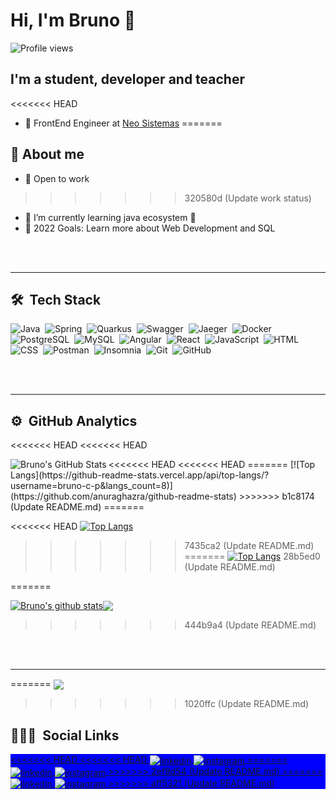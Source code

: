 # Hi, I'm Bruno 👋
<p align="left"> <img src="https://komarev.com/ghpvc/?username=bruno_c_p&color=blue" alt="Profile views" /> </p>

## I'm a student, developer and teacher

<<<<<<< HEAD
- 💼 FrontEnd Engineer at [Neo Sistemas](http://www.neosistemas.com.br)
=======
## 🚀 About me
- 💼 Open to work
>>>>>>> 320580d (Update work status)
- 🌱 I’m currently learning java ecosystem 🚀
- 🥅 2022 Goals: Learn more about Web Development and SQL

<br><br>

---

## 🛠 &nbsp;Tech Stack

![Java](https://img.shields.io/badge/-Java-05122A?style=for-the-badge&logo=java&logoColor=0d1117&color=fff)&nbsp;
![Spring](https://img.shields.io/badge/-Spring-05122A?style=for-the-badge&logo=spring&logoColor=0d1117&color=fff)&nbsp;
![Quarkus](https://img.shields.io/badge/-Quarkus-05122A?style=for-the-badge&logo=quarkus&logoColor=0d1117&color=fff)&nbsp;
![Swagger](https://img.shields.io/badge/-Swagger-05122A?style=for-the-badge&logo=swagger&logoColor=0d1117&color=fff)&nbsp;
![Jaeger](https://img.shields.io/badge/-Jaeger-05122A?style=for-the-badge&logo=jaeger&logoColor=0d1117&color=fff)&nbsp;
![Docker](https://img.shields.io/badge/-Docker-05122A?style=for-the-badge&logo=docker&logoColor=0d1117&color=fff)&nbsp;
![PostgreSQL](https://img.shields.io/badge/-PostgreSQL-05122A?style=for-the-badge&logo=postgresql&logoColor=0d1117&color=fff)&nbsp;
![MySQL](https://img.shields.io/badge/-MySQL-05122A?style=for-the-badge&logo=mysql&logoColor=0d1117&color=fff)&nbsp;
![Angular](https://img.shields.io/badge/-Angular-05122A?style=for-the-badge&logo=angular&logoColor=0d1117&color=fff)&nbsp;
![React](https://img.shields.io/badge/-React-05122A?style=for-the-badge&logo=react&logoColor=0d1117&color=fff)&nbsp;
![JavaScript](https://img.shields.io/badge/-JavaScript-05122A?style=for-the-badge&logo=javascript&logoColor=0d1117&color=fff)&nbsp;
![HTML](https://img.shields.io/badge/-HTML-05122A?style=for-the-badge&logo=HTML5&logoColor=0d1117&color=fff)&nbsp;
![CSS](https://img.shields.io/badge/-CSS-05122A?style=for-the-badge&logo=CSS3&logoColor=0d1117&color=fff)&nbsp;
![Postman](https://img.shields.io/badge/-Postman-05122A?style=for-the-badge&logo=postman&logoColor=0d1117&color=fff)&nbsp;
![Insomnia](https://img.shields.io/badge/-Imsomnia-05122A?style=for-the-badge&logo=insomnia&logoColor=0d1117&color=fff)&nbsp;
![Git](https://img.shields.io/badge/-Git-05122A?style=for-the-badge&logo=git&logoColor=0d1117&color=fff)&nbsp;
![GitHub](https://img.shields.io/badge/-GitHub-05122A?style=for-the-badge&logo=github&logoColor=0d1117&color=fff)&nbsp;

<br><br>

---

## ⚙️ &nbsp;GitHub Analytics

<<<<<<< HEAD
<<<<<<< HEAD
<p align="left">
<<<<<<< HEAD
<<<<<<< HEAD

  <img align="left" alt="Bruno's GitHub Stats" src="https://github-readme-stats.vercel.app/api?username=bruno_c_p&show_icons=true&hide_border=false&title_color=ff652f&icon_color=FFE400&bg_color=09131B&text_color=ffffff&border_color=0c1a25" />
=======
[![Top Langs](https://github-readme-stats.vercel.app/api/top-langs/?username=bruno-c-p&langs_count=8)](https://github.com/anuraghazra/github-readme-stats)
>>>>>>> b1c8174 (Update README.md)
=======

<<<<<<< HEAD
  [![Top Langs](https://github-readme-stats.vercel.app/api/top-langs/?username=anuraghazra&langs_count=8)](https://github.com/anuraghazra/github-readme-stats)
>>>>>>> 7435ca2 (Update README.md)
=======
  [![Top Langs](https://github-readme-stats.vercel.app/api/top-langs/?username=bruno-c-p)](https://github.com/anuraghazra/github-readme-stats)
>>>>>>> 28b5ed0 (Update README.md)
  
</p>
=======

<a href="https://github.com/anuraghazra/github-readme-stats"><img align="center" src="https://github-readme-stats.vercel.app/api?username=bruno-c-p&show_icons=true&include_all_commits=true&hide_border=true&bg_color=0d1117&text_color=c9d1d9&title_color=58a6ff" alt="Bruno's github stats" /></a><a href="https://github.com/anuraghazra/github-readme-stats"><img align="center" src="https://github-readme-stats.vercel.app/api/top-langs/?username=bruno-c-p&layout=compact&hide_border=true&bg_color=0d1117&text_color=c9d1d9&title_color=FFF" /></a>
>>>>>>> 444b9a4 (Update README.md)

<br><br>

---
=======
<a href="https://github.com/anuraghazra/github-readme-stats"><img align="center" src="https://github-readme-stats.vercel.app/api/top-langs/?username=bruno-c-p&layout=compact&hide_border=true&bg_color=0d1117&text_color=c9d1d9&title_color=FFF" /></a>
>>>>>>> 1020ffc (Update README.md)

## 👨🏽‍🦲 &nbsp;Social Links

<p align="left" style="background:blue">
<a href="https://www.linkedin.com/in/bruno-cardozo-pereira-561b31196/" target="_blank">
<<<<<<< HEAD
<<<<<<< HEAD
  <img align="center" src="https://img.shields.io/badge/-bruno_c_p-05122A?style=flat&logo=linkedin" alt="linkedin"/>
</a>
<a href="https://instagram.com/bruno_c_p" target="_blank">
 <img align="center" src="https://img.shields.io/badge/-bruno_c_p-05122A?style=flat&logo=instagram" alt="instagram"/>
=======
  <img align="center" src="https://img.shields.io/badge/-LinkedIn-05122A?style=flat&logo=linkedin" alt="linkedin"/>
</a>
<a href="https://instagram.com/bruno_c_p" target="_blank">
 <img align="center" src="https://img.shields.io/badge/-Instagram-05122A?style=flat&logo=instagram" alt="instagram"/>
>>>>>>> 2ef9d54 (Update README.md)
=======
  <img align="center" src="https://img.shields.io/badge/-LinkedIn-05122A?style=flat&logo=linkedin&logoColor=white&color=0d1117" alt="linkedin"/>
</a>
<a href="https://instagram.com/bruno_c_p" target="_blank">
 <img align="center" src="https://img.shields.io/badge/-Instagram-05122A?style=flat&logo=instagram&logoColor=white&color=0d1117" alt="instagram"/>
>>>>>>> aff5321 (Update README.md)
</a>
</p>
